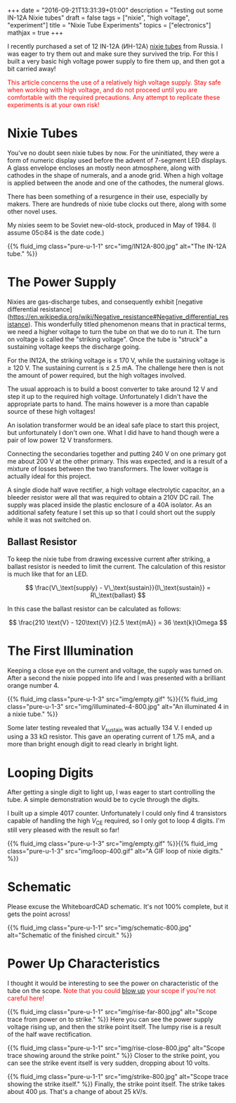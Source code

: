 +++
date = "2016-09-21T13:31:39+01:00"
description = "Testing out some IN-12A Nixie tubes"
draft = false
tags = ["nixie", "high voltage", "experiment"]
title = "Nixie Tube Experiments"
topics = ["electronics"]
mathjax = true
+++

I recently purchased a set of 12 IN-12A (ИН-12А) [nixie 
tubes](https://en.wikipedia.org/wiki/Nixie_tube) from Russia. I was eager to 
try them out and make sure they survived the trip. For this I built a very 
basic high voltage power supply to fire them up, and then got a bit carried 
away!

<span style="color: #ff0000">This article concerns the use of a relatively 
high voltage supply. Stay safe when working with high voltage, and do not 
proceed until you are comfortable with the required precautions. Any attempt 
to replicate these experiments is at your own risk!</span>

# Nixie Tubes

You've no doubt seen nixie tubes by now. For the uninitiated, they were a 
form of numeric display used before the advent of 7-segment LED displays. A 
glass envelope encloses an mostly neon atmosphere, along with cathodes in the 
shape of numerals, and a anode grid. When a high voltage is applied between 
the anode and one of the cathodes, the numeral glows.

There has been something of a resurgence in their use, especially by makers. 
There are hundreds of nixie tube clocks out there, along with some other novel 
uses.

My nixies seem to be Soviet new-old-stock, produced in May of 1984. (I assume 
05⊙84 is the date code.)

{{% fluid_img class="pure-u-1-1" src="img/IN12A-800.jpg" alt="The IN-12A tube." %}}

# The Power Supply

Nixies are gas-discharge tubes, and consequently exhibit [negative differential 
resistance] 
(https://en.wikipedia.org/wiki/Negative_resistance#Negative_differential_resistance). 
This wonderfully titled phenomenon means that in practical terms, we need a 
higher voltage to turn the tube on that we do to run it. The turn on voltage 
is called the "striking voltage". Once the tube is "struck" a sustaining 
voltage keeps the discharge going.

For the IN12A, the striking voltage is ≤ 170 V, while the sustaining voltage 
is ≥ 120 V. The sustaining current is ≤ 2.5 mA. The challenge here then is not 
the amount of power required, but the high voltages involved.

The usual approach is to build a boost converter to take around 12 V and step 
it up to the required high voltage. Unfortunately I didn't have the 
appropriate parts to hand. The mains however is a more than capable source of 
these high voltages!

An isolation transformer would be an ideal safe place to start this project, 
but unfortunately I don't own one. What I did have to hand though were a pair 
of low power 12 V transformers.

Connecting the secondaries together and putting 240 V on one primary got me 
about 200 V at the other primary. This was expected, and is a result of a 
mixture of losses between the two transformers. The lower voltage is actually 
ideal for this project.

A single diode half wave rectifier, a high voltage electrolytic capacitor, an 
a bleeder resistor were all that was required to obtain a 210V DC rail. The 
supply was placed inside the plastic enclosure of a 40A isolator. As an 
additional safety feature I set this up so that I could short out the supply 
while it was not switched on.

## Ballast Resistor

To keep the nixie tube from drawing excessive current after striking, a ballast 
resistor is needed to limit the current. The calculation of this resistor is 
much like that for an LED.

$$ \frac{V\_\text{supply} - V\_\text{sustain}}{I\_\text{sustain}} = 
R\_\text{ballast} $$

In this case the ballast resistor can be calculated as follows:

$$ \frac{210 \text{V} - 120\text{V} }{2.5 \text{mA}} = 36 \text{k}\Omega $$

# The First Illumination

Keeping a close eye on the current and voltage, the supply was turned on. 
After a second the nixie popped into life and I was presented with a brilliant 
orange number 4.

{{% fluid_img class="pure-u-1-3" src="img/empty.gif" %}}{{% fluid_img class="pure-u-1-3" src="img/illuminated-4-800.jpg" alt="An illuminated 4 in a nixie tube." %}}

Some later testing revealed that $V_\text{sustain}$ was actually 134 V. I 
ended up using a 33 kΩ resistor. This gave an operating current 
of 1.75 mA, and a more than bright enough digit to read clearly in bright 
light.

# Looping Digits

After getting a single digit to light up, I was eager to start controlling the 
tube. A simple demonstration would be to cycle through the digits.

I built up a simple 4017 counter. Unfortunately I could only find 4 
transistors capable of handling the high $V_\text{CE}$ required, so I only got 
to loop 4 digits. I'm still very pleased with the result so far!

{{% fluid_img class="pure-u-1-3" src="img/empty.gif" %}}{{% fluid_img class="pure-u-1-3" src="img/loop-400.gif" alt="A GIF loop of nixie digits." %}}

# Schematic

Please excuse the WhiteboardCAD schematic. It's not 100% complete, but it gets the point across!

{{% fluid_img class="pure-u-1-1" src="img/schematic-800.jpg" alt="Schematic of the finished circuit." %}}

# Power Up Characteristics

I thought it would be interesting to see the power on characteristic of the 
tube on the scope. <span style="color: #ff0000">Note that you could [blow 
up](https://www.youtube.com/watch?v=xaELqAo4kkQ) your scope if you're not 
careful here!</span>

{{% fluid_img class="pure-u-1-1" src="img/rise-far-800.jpg" alt="Scope trace from power on to strike." %}}
Here you can see the power supply voltage rising up, and then the strike point 
itself. The lumpy rise is a result of the half wave rectification.

{{% fluid_img class="pure-u-1-1" src="img/rise-close-800.jpg" alt="Scope trace showing around the strike point." %}}
Closer to the strike point, you can see the strike event itself is very 
sudden, dropping about 10 volts.

{{% fluid_img class="pure-u-1-1" src="img/strike-800.jpg" alt="Scope trace showing the strike itself." %}}
Finally, the strike point itself. The strike takes about 400 µs. That's a 
change of about 25 kV/s.
